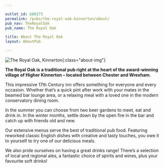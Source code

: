 ```yaml
---

outlet_id: 680273
permalink: /pubs/the-royal-oak-kinnerton/about/
pub_nav: TheRoyalOak
pub_name: The Royal Oak

title: About The Royal Oak
layout: AboutPub

---
```

	
![The Royal Oak, Kinnerton](/pubs/680273_the_royal_oak/assets/royaloak-multi.jpg){:class="about-img"}

**The Royal Oak is a traditional pub right at the heart of the award-winning village of Higher Kinnerton – located between Chester and Wrexham.**

This impressive 17th Century inn offers something for everyone and every occasion. Whether that’s a quick pint after work with your mates in the beamed bar lounge area, or a relaxing meal with a loved one in the modern conservatory dining room. 

In the summer you can choose from two beer gardens to meet, eat and drink in. In the winter months, settle down by the open fire in the bar and catch up with friends old and new.

Our extensive menus serve the best of traditional pub food. Featuring reworked classic English dishes with creative and tasty touches, you owe it to yourself to try one of our delicious meals.

We also pride ourselves on having a great drinks range! There’s a selection of local and regional ales, a fantastic choice of spirits and wines, plus your favourite soft drinks! 
